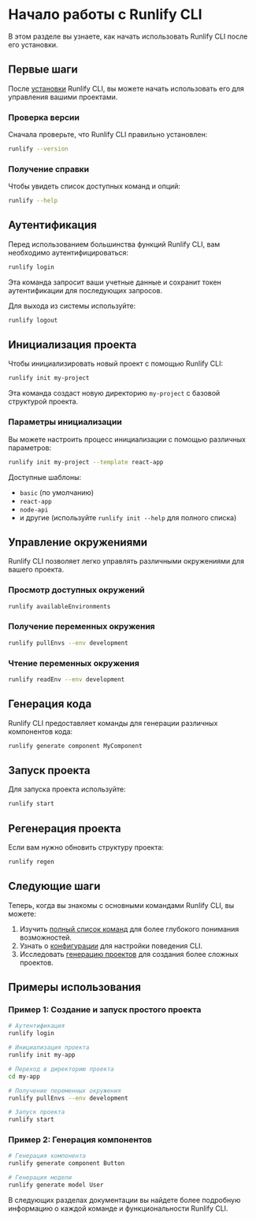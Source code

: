# Начало работы с Runlify CLI

В этом разделе вы узнаете, как начать использовать Runlify CLI после его установки.

## Первые шаги

После [установки](./02-installation.md) Runlify CLI, вы можете начать использовать его для управления вашими проектами.

### Проверка версии

Сначала проверьте, что Runlify CLI правильно установлен:

```bash
runlify --version
```

### Получение справки

Чтобы увидеть список доступных команд и опций:

```bash
runlify --help
```

## Аутентификация

Перед использованием большинства функций Runlify CLI, вам необходимо аутентифицироваться:

```bash
runlify login
```

Эта команда запросит ваши учетные данные и сохранит токен аутентификации для последующих запросов.

Для выхода из системы используйте:

```bash
runlify logout
```

## Инициализация проекта

Чтобы инициализировать новый проект с помощью Runlify CLI:

```bash
runlify init my-project
```

Эта команда создаст новую директорию `my-project` с базовой структурой проекта.

### Параметры инициализации

Вы можете настроить процесс инициализации с помощью различных параметров:

```bash
runlify init my-project --template react-app
```

Доступные шаблоны:
- `basic` (по умолчанию)
- `react-app`
- `node-api`
- и другие (используйте `runlify init --help` для полного списка)

## Управление окружениями

Runlify CLI позволяет легко управлять различными окружениями для вашего проекта.

### Просмотр доступных окружений

```bash
runlify availableEnvironments
```

### Получение переменных окружения

```bash
runlify pullEnvs --env development
```

### Чтение переменных окружения

```bash
runlify readEnv --env development
```

## Генерация кода

Runlify CLI предоставляет команды для генерации различных компонентов кода:

```bash
runlify generate component MyComponent
```

## Запуск проекта

Для запуска проекта используйте:

```bash
runlify start
```

## Регенерация проекта

Если вам нужно обновить структуру проекта:

```bash
runlify regen
```

## Следующие шаги

Теперь, когда вы знакомы с основными командами Runlify CLI, вы можете:

1. Изучить [полный список команд](./04-commands.md) для более глубокого понимания возможностей.
2. Узнать о [конфигурации](./05-configuration.md) для настройки поведения CLI.
3. Исследовать [генерацию проектов](./06-project-generation.md) для создания более сложных проектов.

## Примеры использования

### Пример 1: Создание и запуск простого проекта

```bash
# Аутентификация
runlify login

# Инициализация проекта
runlify init my-app

# Переход в директорию проекта
cd my-app

# Получение переменных окружения
runlify pullEnvs --env development

# Запуск проекта
runlify start
```

### Пример 2: Генерация компонентов

```bash
# Генерация компонента
runlify generate component Button

# Генерация модели
runlify generate model User
```

В следующих разделах документации вы найдете более подробную информацию о каждой команде и функциональности Runlify CLI. 